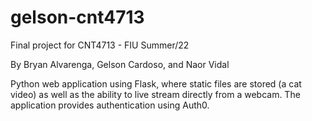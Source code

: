# gelson-cnt4713

Final project for CNT4713 - FIU Summer/22

By Bryan Alvarenga, Gelson Cardoso, and Naor Vidal

Python web application using Flask, where static files are stored (a cat video) as well as the ability to live stream directly from a webcam.
The application provides authentication using Auth0.
